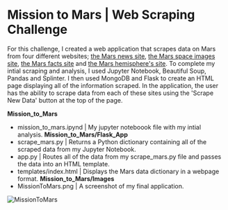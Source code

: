 # Mission to Mars | Web Scraping Challenge
For this challenge, I created a web application that scrapes data on Mars from four different websites; [the Mars news site](https://redplanetscience.com/), [the Mars space images site](https://spaceimages-mars.com/), [the Mars facts site](https://galaxyfacts-mars.com/) and [the Mars hemisphere's site](https://marshemispheres.com/). To complete my intial scraping and analysis, I used Jupyter Notebook, Beautiful Soup, Pandas and Splinter. I then used MongoDB and Flask to create an HTML page displaying all of the information scraped. In the application, the user has the ability to scrape data from each of these sites using the 'Scrape New Data' button at the top of the page. 

**Mission_to_Mars**
  - mission_to_mars.ipynd | My jupyter noteboook file with my intial analysis. 
**Mission_to_Mars/Flask_App** 
  - scrape_mars.py | Returns a Python dictionary containing all of the scraped data from my Jupyter Notebook.
  - app.py | Routes all of the data from my scrape_mars.py file and passes the data into an HTML template.
  - templates/index.html | Displays the Mars data dictionary in a webpage format.
**Mission_to_Mars/Images**
  - MissionToMars.png | A screenshot of my final application.

![MissionToMars](https://user-images.githubusercontent.com/26308909/121261112-1dad1080-c867-11eb-8b7c-052536dae140.png)

